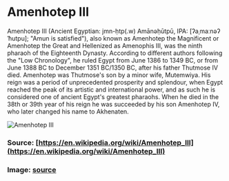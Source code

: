# Amenhotep III

Amenhotep III (Ancient Egyptian: jmn-ḥtp(.w) Amānəḥūtpū, IPA: [ʔaˌmaːnəʔˈħutpu]; "Amun is satisfied"), also known as Amenhotep the Magnificent or Amenhotep the Great and Hellenized as Amenophis III, was the ninth pharaoh of the Eighteenth Dynasty. According to different authors following the "Low Chronology", he ruled Egypt from June 1386 to 1349 BC, or from June 1388 BC to December 1351 BC/1350 BC, after his father Thutmose IV died. Amenhotep was Thutmose's son by a minor wife, Mutemwiya.
His reign was a period of unprecedented prosperity and splendour, when Egypt reached the peak of its artistic and international power, and as such he is considered one of ancient Egypt's greatest pharaohs.
When he died in the 38th or 39th year of his reign he was succeeded by his son Amenhotep IV, who later changed his name to Akhenaten.

![Amenhotep III](https://egypt-museum.com/wp-content/uploads/2021/11/Head-of-Amenhotep-III-2.jpg)

### Source: [https://en.wikipedia.org/wiki/Amenhotep_III](https://en.wikipedia.org/wiki/Amenhotep_III)

### Image: [source](https://egypt-museum.com/wp-content/uploads/2021/11/Head-of-Amenhotep-III-2.jpg)

